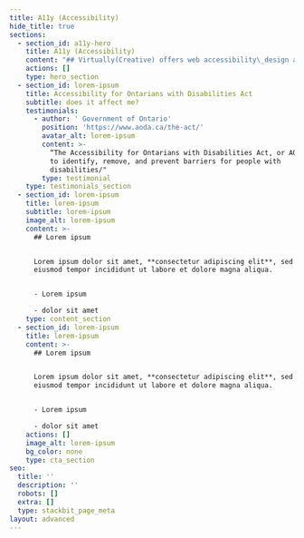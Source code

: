 ```yaml
---
title: A11y (Accessibility)
hide_title: true
sections:
  - section_id: a11y-hero
    title: A11y (Accessibility)
    content: "## Virtually(Creative) offers web accessibility\_design and development focused on using inclusive design patterns with AODA compliance.\n\nBy January 1, 2021, all public websites and web content posted after 2012 will need to be AODA “AA” compliant\\*. With hefty\_penalties for a non-compliant site,\_build your new web presence with Inclusive design and have “AA” compliance coded in!\n\n*   What is \"AODA\"?\n*   Do I need to comply?\n"
    actions: []
    type: hero_section
  - section_id: lorem-ipsum
    title: Accessibility for Ontarians with Disabilities Act
    subtitle: does it affect me?
    testimonials:
      - author: ' Government of Ontario'
        position: 'https://www.aoda.ca/the-act/'
        avatar_alt: lorem-ipsum
        content: >-
          “The Accessibility for Ontarians with Disabilities Act, or AODA , aims
          to identify, remove, and prevent barriers for people with
          disabilities/"
        type: testimonial
    type: testimonials_section
  - section_id: lorem-ipsum
    title: lorem-ipsum
    subtitle: lorem-ipsum
    image_alt: lorem-ipsum
    content: >-
      ## Lorem ipsum


      Lorem ipsum dolor sit amet, **consectetur adipiscing elit**, sed do
      eiusmod tempor incididunt ut labore et dolore magna aliqua.


      - Lorem ipsum

      - dolor sit amet
    type: content_section
  - section_id: lorem-ipsum
    title: lorem-ipsum
    content: >-
      ## Lorem ipsum


      Lorem ipsum dolor sit amet, **consectetur adipiscing elit**, sed do
      eiusmod tempor incididunt ut labore et dolore magna aliqua.


      - Lorem ipsum

      - dolor sit amet
    actions: []
    image_alt: lorem-ipsum
    bg_color: none
    type: cta_section
seo:
  title: ''
  description: ''
  robots: []
  extra: []
  type: stackbit_page_meta
layout: advanced
---
```

